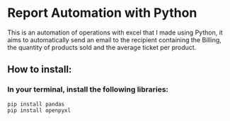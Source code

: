 # Report Automation with Python
This is an automation of operations with excel that I made using Python, it aims to automatically send an email to the recipient containing the Billing, the quantity of products sold and the average ticket per product.

## How to install:
### In your terminal, install the following libraries:
```
pip install pandas
pip install openpyxl
```
